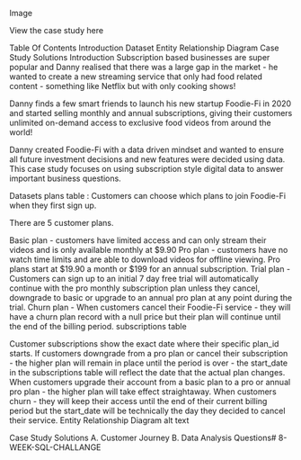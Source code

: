 Image

View the case study here

Table Of Contents
Introduction
Dataset
Entity Relationship Diagram
Case Study Solutions
Introduction
Subscription based businesses are super popular and Danny realised that there was a large gap in the market - he wanted to create a new streaming service that only had food related content - something like Netflix but with only cooking shows!

Danny finds a few smart friends to launch his new startup Foodie-Fi in 2020 and started selling monthly and annual subscriptions, giving their customers unlimited on-demand access to exclusive food videos from around the world!

Danny created Foodie-Fi with a data driven mindset and wanted to ensure all future investment decisions and new features were decided using data. This case study focuses on using subscription style digital data to answer important business questions.

Datasets
plans table : Customers can choose which plans to join Foodie-Fi when they first sign up.

There are 5 customer plans.

Basic plan - customers have limited access and can only stream their videos and is only available monthly at $9.90
Pro plan - customers have no watch time limits and are able to download videos for offline viewing. Pro plans start at $19.90 a month or $199 for an annual subscription.
Trial plan - Customers can sign up to an initial 7 day free trial will automatically continue with the pro monthly subscription plan unless they cancel, downgrade to basic or upgrade to an annual pro plan at any point during the trial.
Churn plan - When customers cancel their Foodie-Fi service - they will have a churn plan record with a null price but their plan will continue until the end of the billing period.
subscriptions table

Customer subscriptions show the exact date where their specific plan_id starts.
If customers downgrade from a pro plan or cancel their subscription - the higher plan will remain in place until the period is over - the start_date in the subscriptions table will reflect the date that the actual plan changes.
When customers upgrade their account from a basic plan to a pro or annual pro plan - the higher plan will take effect straightaway.
When customers churn - they will keep their access until the end of their current billing period but the start_date will be technically the day they decided to cancel their service.
Entity Relationship Diagram
alt text

Case Study Solutions
A. Customer Journey
B. Data Analysis Questions# 8-WEEK-SQL-CHALLANGE
